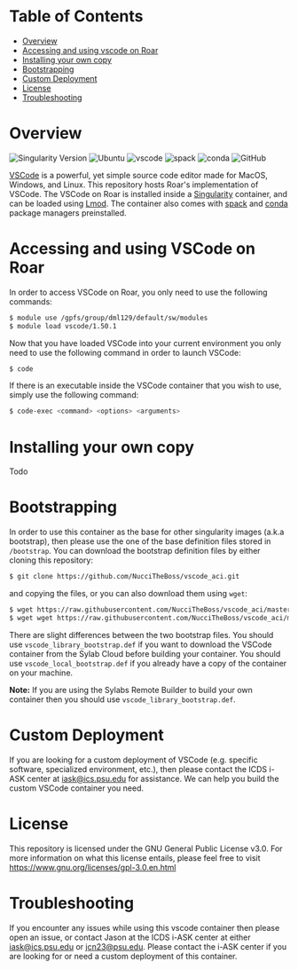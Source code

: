 # Table of Contents

* [Overview](#Overview)
* [Accessing and using vscode on Roar](#accessing-and-using-vscode-on-roar)
* [Installing your own copy](#installing-your-own-copy)
* [Bootstrapping](#bootstrapping)
* [Custom Deployment](#custom-deployment)
* [License](#license)
* [Troubleshooting](#troubleshooting)

# Overview

![Singularity Version](https://img.shields.io/badge/singularity-3.5.2-informational)
![Ubuntu](https://img.shields.io/badge/image%20base-ubuntu%20v16.04%20LTS-important)
![vscode](https://img.shields.io/badge/vscode-v1.50.1-blue)
![spack](https://img.shields.io/badge/spack-v0.15.4-blue)
![conda](https://img.shields.io/badge/conda-v4.9.0-blue)
![GitHub](https://img.shields.io/github/license/NucciTheBoss/vscode_aci)


[VSCode](https://code.visualstudio.com/) is a powerful, yet simple source code editor made for MacOS, Windows, and Linux. This repository hosts Roar's implementation of VSCode. The VSCode on Roar is installed inside a [Singularity](https://sylabs.io/) container, and can be loaded using [Lmod](https://lmod.readthedocs.io/en/latest/). The container also comes with [spack](https://spack.readthedocs.io/en/latest/) and [conda](https://docs.conda.io/en/latest/miniconda.html) package managers preinstalled.

# Accessing and using VSCode on Roar
In order to access VSCode on Roar, you only need to use the following commands:

```bash
$ module use /gpfs/group/dml129/default/sw/modules
$ module load vscode/1.50.1
```

Now that you have loaded VSCode into your current environment you only need to use the following command in order to launch VSCode:

```bash
$ code
```

If there is an executable inside the VSCode container that you wish to use, simply use the following command:

```bash
$ code-exec <command> <options> <arguments>
```

# Installing your own copy
Todo

# Bootstrapping
In order to use this container as the base for other singularity images (a.k.a bootstrap), then please use the one of the base definition files stored in `/bootstrap`. You can download the bootstrap definition files by either cloning this repository:

```bash
$ git clone https://github.com/NucciTheBoss/vscode_aci.git
```

and copying the files, or you can also download them using `wget`:

```bash
$ wget https://raw.githubusercontent.com/NucciTheBoss/vscode_aci/master/bootstrap/vscode_library_bootstrap.def
$ wget wget https://raw.githubusercontent.com/NucciTheBoss/vscode_aci/master/bootstrap/vscode_local_bootstrap.def
```

There are slight differences between the two bootstrap files. You should use `vscode_library_bootstrap.def` if you want to download the VSCode container from the Sylab Cloud before building your container. You should use `vscode_local_bootstrap.def` if you already have a copy of the container on your machine.

**Note:** If you are using the Sylabs Remote Builder to build your own container then you should use `vscode_library_bootstrap.def`.

# Custom Deployment
If you are looking for a custom deployment of VSCode (e.g. specific software, specialized environment, etc.), then please contact the ICDS i-ASK center at iask@ics.psu.edu for assistance. We can help you build the custom VSCode container you need.

# License
This repository is licensed under the GNU General Public License v3.0. 
For more information on what this license entails, please feel free to 
visit https://www.gnu.org/licenses/gpl-3.0.en.html

# Troubleshooting
If you encounter any issues while using this vscode container then please open an issue, or contact Jason at the ICDS i-ASK center at either iask@ics.psu.edu or jcn23@psu.edu. Please contact the i-ASK center if you are looking for or need a custom deployment of this container.
